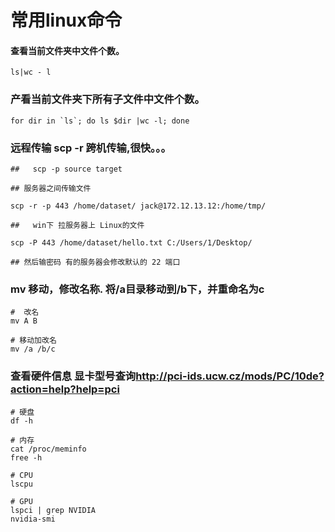 # 常用linux命令

#### 查看当前文件夹中文件个数。

    ls|wc - l

### 产看当前文件夹下所有子文件中文件个数。

    for dir in `ls`; do ls $dir |wc -l; done

### 远程传输 scp -r 跨机传输,很快。。。
    
    ##   scp -p source target

    ## 服务器之间传输文件

    scp -r -p 443 /home/dataset/ jack@172.12.13.12:/home/tmp/

    ##   win下 拉服务器上 Linux的文件 
    
    scp -P 443 /home/dataset/hello.txt C:/Users/1/Desktop/
    
    ## 然后输密码 有的服务器会修改默认的 22 端口
    

### mv 移动，修改名称. 将/a目录移动到/b下，并重命名为c

    #  改名
    mv A B

    # 移动加改名 
    mv /a /b/c 

### 查看硬件信息  显卡型号查询<http://pci-ids.ucw.cz/mods/PC/10de?action=help?help=pci>
   
    # 硬盘
    df -h 

    # 内存
    cat /proc/meminfo
    free -h 

    # CPU    
    lscpu 

    # GPU
    lspci | grep NVIDIA 
    nvidia-smi










